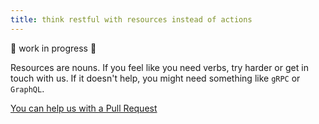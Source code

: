 ```yaml
---
title: think restful with resources instead of actions
---
```


🚧 work in progress 🚧

Resources are nouns. If you feel like you need verbs, try harder or get in touch with us.
If it doesn't help, you might need something like `gRPC` or `GraphQL`.

[You can help us with a Pull Request](https://github.com/marmicode/rest-api-checklist/edit/master/content/naming-conventions/think-restful.md)
